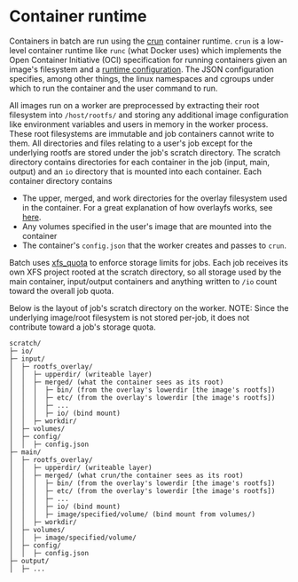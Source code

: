# Container runtime

Containers in batch are run using the [crun](https://github.com/containers/crun) container runtime.
`crun` is a low-level container runtime like `runc` (what Docker uses) which implements the
Open Container Initiative (OCI) specification for running containers given an image's filesystem and a
[runtime configuration](https://github.com/opencontainers/runtime-spec/blob/master/config.md). The JSON
configuration specifies, among other things, the linux namespaces and cgroups under which to run the container
and the user command to run.

All images run on a worker are preprocessed by extracting their root filesystem into `/host/rootfs/` and
storing any additional image configuration like environment variables and users in memory in the worker
process. These root filesystems are immutable and job containers cannot write to them. All directories and
files relating to a user's job except for the underlying rootfs are stored under the job's scratch directory.
The scratch directory contains directories for each container in the job (input, main, output) and an `io`
directory that is mounted into each container. Each container directory contains
- The upper, merged, and work directories for the overlay filesystem used in the container. For
    a great explanation of how overlayfs works, see
    [here](https://jvns.ca/blog/2019/11/18/how-containers-work--overlayfs/).
- Any volumes specified in the user's image that are mounted into the container
- The container's `config.json` that the worker creates and passes to `crun`.

Batch uses [xfs_quota](https://man7.org/linux/man-pages/man8/xfs_quota.8.html) to enforce storage
limits for jobs. Each job receives its own XFS project rooted at the scratch directory, so all storage used by
the main container, input/output containers and anything written to `/io` count toward the overall job quota.

Below is the layout of job's scratch directory on the worker. NOTE: Since the underlying image/root filesystem
is not stored per-job, it does not contribute toward a job's storage quota.

```
scratch/
├─ io/
├─ input/
│  ├─ rootfs_overlay/
│  │  ├─ upperdir/ (writeable layer)
│  │  ├─ merged/ (what the container sees as its root)
│  │  │  ├─ bin/ (from the overlay's lowerdir [the image's rootfs])
│  │  │  ├─ etc/ (from the overlay's lowerdir [the image's rootfs])
│  │  │  ├─ ...
│  │  │  ├─ io/ (bind mount)
│  │  ├─ workdir/
│  ├─ volumes/
│  ├─ config/
│  │  ├─ config.json
├─ main/
│  ├─ rootfs_overlay/
│  │  ├─ upperdir/ (writeable layer)
│  │  ├─ merged/ (what crun/the container sees as its root)
│  │  │  ├─ bin/ (from the overlay's lowerdir [the image's rootfs])
│  │  │  ├─ etc/ (from the overlay's lowerdir [the image's rootfs])
│  │  │  ├─ ...
│  │  │  ├─ io/ (bind mount)
│  │  │  ├─ image/specified/volume/ (bind mount from volumes/)
│  │  ├─ workdir/
│  ├─ volumes/
│  │  ├─ image/specified/volume/
│  ├─ config/
│  │  ├─ config.json
├─ output/
│  ├─ ...
```
